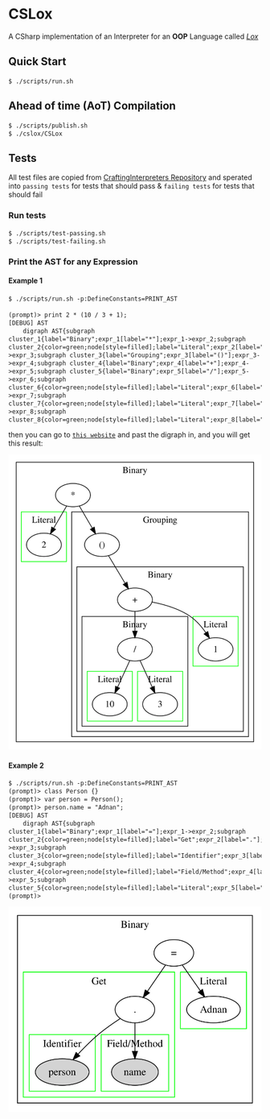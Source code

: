 # CSLox

A CSharp implementation of an Interpreter for an **OOP** Language called [*Lox*](https://craftinginterpreters.com/the-lox-language.html)

## Quick Start

```console
$ ./scripts/run.sh
```

## Ahead of time (AoT) Compilation

```console
$ ./scripts/publish.sh
$ ./cslox/CSLox
```

## Tests

All test files are copied from [CraftingInterpreters Repository](https://github.com/munificent/craftinginterpreters/tree/master?tab=License-1-ov-file) and sperated into `passing tests` for tests that should pass & `failing tests` for tests that should fail

### Run tests

```console
$ ./scripts/test-passing.sh
$ ./scripts/test-failing.sh
```

### Print the AST for any Expression

#### Example 1

```console
$ ./scripts/run.sh -p:DefineConstants=PRINT_AST

(prompt)> print 2 * (10 / 3 + 1);
[DEBUG]	AST
	digraph AST{subgraph cluster_1{label="Binary";expr_1[label="*"];expr_1->expr_2;subgraph cluster_2{color=green;node[style=filled];label="Literal";expr_2[label="2"];}expr_1->expr_3;subgraph cluster_3{label="Grouping";expr_3[label="()"];expr_3->expr_4;subgraph cluster_4{label="Binary";expr_4[label="+"];expr_4->expr_5;subgraph cluster_5{label="Binary";expr_5[label="/"];expr_5->expr_6;subgraph cluster_6{color=green;node[style=filled];label="Literal";expr_6[label="10"];}expr_5->expr_7;subgraph cluster_7{color=green;node[style=filled];label="Literal";expr_7[label="3"];}}expr_4->expr_8;subgraph cluster_8{color=green;node[style=filled];label="Literal";expr_8[label="1"];}}}}}
```

then you can go to [`this website`](https://dreampuf.github.io/GraphvizOnline) and past the digraph in, and you will get this result:

![ast](assets/ast-1.svg)

#### Example 2

```console
$ ./scripts/run.sh -p:DefineConstants=PRINT_AST
(prompt)> class Person {}
(prompt)> var person = Person();
(prompt)> person.name = "Adnan";
[DEBUG]	AST
	digraph AST{subgraph cluster_1{label="Binary";expr_1[label="="];expr_1->expr_2;subgraph cluster_2{color=green;node[style=filled];label="Get";expr_2[label="."];expr_2->expr_3;subgraph cluster_3{color=green;node[style=filled];label="Identifier";expr_3[label="person"];}expr_2->expr_4;subgraph cluster_4{color=green;node[style=filled];label="Field/Method";expr_4[label="name"];}}expr_1->expr_5;subgraph cluster_5{color=green;node[style=filled];label="Literal";expr_5[label="Adnan"];}}}
(prompt)> 
```

![ast](assets/ast-2.svg)